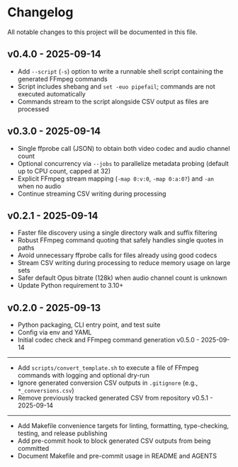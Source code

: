 Changelog
=========

All notable changes to this project will be documented in this file.

v0.4.0 - 2025-09-14
-------------------
- Add `--script` (`-s`) option to write a runnable shell script containing the generated FFmpeg commands
- Script includes shebang and `set -euo pipefail`; commands are not executed automatically
- Commands stream to the script alongside CSV output as files are processed

v0.3.0 - 2025-09-14
-------------------
- Single ffprobe call (JSON) to obtain both video codec and audio channel count
- Optional concurrency via `--jobs` to parallelize metadata probing (default up to CPU count, capped at 32)
- Explicit FFmpeg stream mapping (`-map 0:v:0`, `-map 0:a:0?`) and `-an` when no audio
- Continue streaming CSV writing during processing

v0.2.1 - 2025-09-14
-------------------
- Faster file discovery using a single directory walk and suffix filtering
- Robust FFmpeg command quoting that safely handles single quotes in paths
- Avoid unnecessary ffprobe calls for files already using good codecs
- Stream CSV writing during processing to reduce memory usage on large sets
- Safer default Opus bitrate (128k) when audio channel count is unknown
- Update Python requirement to 3.10+

v0.2.0 - 2025-09-13
-------------------
- Python packaging, CLI entry point, and test suite
- Config via env and YAML
- Initial codec check and FFmpeg command generation
v0.5.0 - 2025-09-14
-------------------
- Add `scripts/convert_template.sh` to execute a file of FFmpeg commands with logging and optional dry-run
- Ignore generated conversion CSV outputs in `.gitignore` (e.g., `*_conversions.csv`)
- Remove previously tracked generated CSV from repository
v0.5.1 - 2025-09-14
-------------------
- Add Makefile convenience targets for linting, formatting, type-checking, testing, and release publishing
- Add pre-commit hook to block generated CSV outputs from being committed
- Document Makefile and pre-commit usage in README and AGENTS
